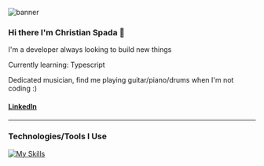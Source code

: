 ![banner](https://github.com/christian-spada/christian-spada/assets/63130100/36c8d0ec-ba63-4c88-bf43-582744057643)

### Hi there I'm Christian Spada 👋

I'm a developer always looking to build new things

Currently learning: Typescript

Dedicated musician, find me playing guitar/piano/drums when I'm not coding :)


#### [LinkedIn](https://www.linkedin.com/in/christian-s-82a24a23b/)

---

### Technologies/Tools I Use
[![My Skills](https://skillicons.dev/icons?i=js,typescript,html,css,react,python,express,flask,docker,figma)](https://skillicons.dev)
